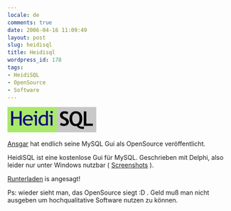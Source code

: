 ```yaml
---
locale: de
comments: true
date: 2006-04-16 11:09:49
layout: post
slug: heidisql
title: Heidisql
wordpress_id: 178
tags:
- HeidiSQL
- OpenSource
- Software
---
```


[![](/images/2006-04-16-heidisql/heidisql_logo.png)](http://heidisql.com)

[Ansgar](http://anse.de) hat endlich seine MySQL Gui als OpenSource
veröffentlicht.

HeidiSQL ist eine kostenlose Gui für MySQL. Geschrieben mit Delphi, also leider
nur unter Windows nutzbar ( [Screenshots](http://heidisql.com/screenshots.php)
).

[Runterladen](http://heidisql.com/download.php) is angesagt! 

Ps: wieder sieht man, das OpenSource siegt :D . Geld muß man nicht ausgeben um
hochqualitative Software nutzen zu können.
